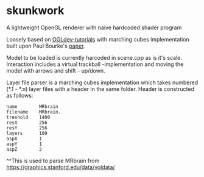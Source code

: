 # skunkwork
A lightweight OpenGL renderer with naive hardcoded shader program

Loosely based on [OGLdev-tutorials](ogldev.atspace.co.uk) with marching cubes implementation built upon Paul Bourke's [paper](http://paulbourke.net/geometry/polygonise/).

Model to be loaded is currently harcoded in scene.cpp as is it's scale. Interaction includes a virtual trackball -implementation and moving the model with arrows and shift - up/down.

Layer file parser is a marching cubes implementation which takes numbered (\*.1 - \*.n) layer files with a header in the same folder. Header is constructed as follows:

```
name        MRbrain
filename    MRbrain.
treshold    1400
resX        256
resY        256
layers      109
aspX        1
aspY        1
aspZ        2
```

^^This is used to parse MRbrain from https://graphics.stanford.edu/data/voldata/
